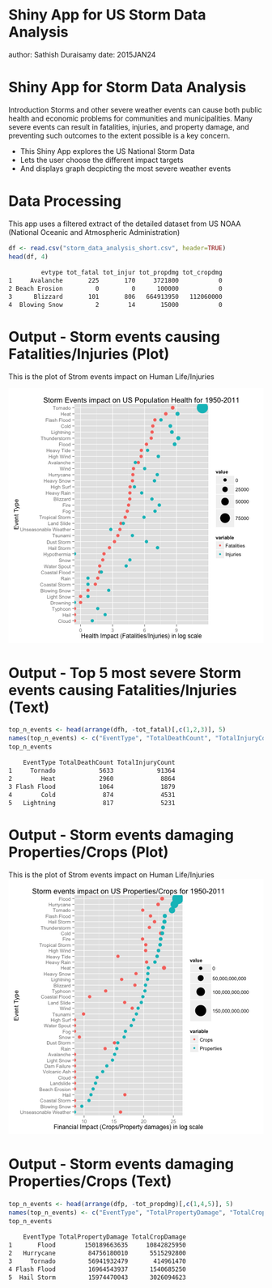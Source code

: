 Shiny App for US Storm Data Analysis
========================================================
author: Sathish Duraisamy
date: 2015JAN24

Shiny App for Storm Data Analysis
========================================================

Introduction
Storms and other severe weather events can cause both public health and economic problems for communities and municipalities. Many severe events can result in fatalities, injuries, and property damage, and preventing such outcomes to the extent possible is a key concern.

- This Shiny App explores the US National Storm Data
- Lets the user choose the different impact targets
- And displays graph decpicting the most severe weather events

Data Processing
========================================================
This app uses a filtered extract of the detailed dataset
from US NOAA (National Oceanic and Atmospheric Administration)


```r
df <- read.csv("storm_data_analysis_short.csv", header=TRUE)
head(df, 4)
```

```
         evtype tot_fatal tot_injur tot_propdmg tot_cropdmg
1     Avalanche       225       170     3721800           0
2 Beach Erosion         0         0      100000           0
3      Blizzard       101       806   664913950   112060000
4  Blowing Snow         2        14       15000           0
```

Output - Storm events causing Fatalities/Injuries (Plot)
========================================================
This is the plot of Strom events impact on Human Life/Injuries

![plot of chunk unnamed-chunk-2](shinyapp_preso-figure/unnamed-chunk-2-1.png) 

Output - Top 5 most severe Storm events causing Fatalities/Injuries (Text)
========================================================

```r
top_n_events <- head(arrange(dfh, -tot_fatal)[,c(1,2,3)], 5)
names(top_n_events) <- c("EventType", "TotalDeathCount", "TotalInjuryCount")
top_n_events
```

```
    EventType TotalDeathCount TotalInjuryCount
1     Tornado            5633            91364
2        Heat            2960             8864
3 Flash Flood            1064             1879
4        Cold             874             4531
5   Lightning             817             5231
```

Output - Storm events damaging Properties/Crops (Plot)
========================================================
This is the plot of Strom events impact on Human Life/Injuries
![plot of chunk unnamed-chunk-4](shinyapp_preso-figure/unnamed-chunk-4-1.png) 


Output - Storm events damaging Properties/Crops (Text)
========================================================

```r
top_n_events <- head(arrange(dfp, -tot_propdmg)[,c(1,4,5)], 5)
names(top_n_events) <- c("EventType", "TotalPropertyDamage", "TotalCropDamage")
top_n_events
```

```
    EventType TotalPropertyDamage TotalCropDamage
1       Flood        150189663635     10842825950
2   Hurrycane         84756180010      5515292800
3     Tornado         56941932479       414961470
4 Flash Flood         16964543937      1540685250
5  Hail Storm         15974470043      3026094623
```
